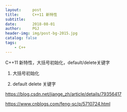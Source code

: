 ```yaml
---
layout:     post
title:      C++11 新特性
subtitle:    
date:       2018-08-01
author:     PGJ
header-img: img/post-bg-2015.jpg
catalog: false
tags:
    - C++
---
```


C++11 新特性，大括号初始化，default/delete关键字

1. 大括号初始化

2. default delete 关键字

https://blog.csdn.net/jiange_zh/article/details/79356417

https://www.cnblogs.com/feng-sc/p/5710724.html

